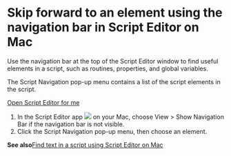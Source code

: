 # Skip forward to an element using the navigation bar in Script Editor on Mac

Use the navigation bar at the top of the Script Editor window to find useful elements in a script, such as routines, properties, and global variables.

The Script Navigation pop-up menu contains a list of the script elements in the script.

[Open Script Editor for me](x-help-action://openApp?bundleId=com.apple.ScriptEditor2)

1. In the Script Editor app ![](https://help.apple.com/assets/67DB7E842551EA97CB00BED5/67DB7E8502C5F38AAF0D7DC6/en_US/2d1774dafc25e40f6f806216d54cdf01.png) on your Mac, choose View &gt; Show Navigation Bar if the navigation bar is not visible.
2. Click the Script Navigation pop-up menu, then choose an element.

**See also**[Find text in a script using Script Editor on Mac](https://support.apple.com/guide/script-editor/find-text-in-a-script-scpedt1073/2.11/mac/26)
